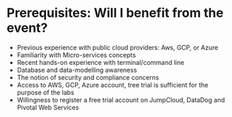 # Prerequisites: Will I benefit from the event?

* Previous experience with public cloud providers: Aws, GCP, or Azure
* Familiarity with Micro-services concepts
* Recent hands-on experience with terminal/command line
* Database and data-modelling awareness
* The notion of security and compliance concerns
* Access to AWS, GCP, Azure account, tree trial is sufficient for the purpose of the labs
* Willingness to register a free trial account on JumpCloud, DataDog and Pivotal Web Services



